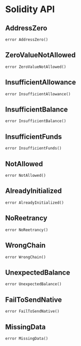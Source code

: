 # Solidity API

## AddressZero

```solidity
error AddressZero()
```

## ZeroValueNotAllowed

```solidity
error ZeroValueNotAllowed()
```

## InsufficientAllowance

```solidity
error InsufficientAllowance()
```

## InsufficientBalance

```solidity
error InsufficientBalance()
```

## InsufficientFunds

```solidity
error InsufficientFunds()
```

## NotAllowed

```solidity
error NotAllowed()
```

## AlreadyInitialized

```solidity
error AlreadyInitialized()
```

## NoReetrancy

```solidity
error NoReetrancy()
```

## WrongChain

```solidity
error WrongChain()
```

## UnexpectedBalance

```solidity
error UnexpectedBalance()
```

## FailToSendNative

```solidity
error FailToSendNative()
```

## MissingData

```solidity
error MissingData()
```

